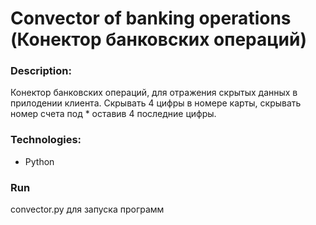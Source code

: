 # Сonvector of banking operations (Конектор банковских операций)

### Description:
Конектор банковских операций, для отражения скрытых данных в прилодении клиента.
Скрывать 4 цифры в номере карты, скрывать номер счета под * оставив 4 последние цифры.

### Technologies:
- Python

### Run
convector.py для запуска программ
